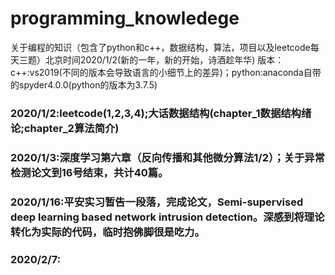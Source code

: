 # programming_knowledege
关于编程的知识（包含了python和c++，数据结构，算法，项目以及leetcode每天三题）北京时间2020/1/2(新的一年，新的开始，诗酒趁年华)
  版本：c++:vs2019(不同的版本会导致语言的小细节上的差异)；python:anaconda自带的spyder4.0.0(python的版本为3.7.5)
### 2020/1/2:leetcode(1,2,3,4);大话数据结构(chapter_1数据结构绪论;chapter_2算法简介)
### 2020/1/3:深度学习第六章（反向传播和其他微分算法1/2）；关于异常检测论文到16号结束，共计40篇。
### 2020/1/16:平安实习暂告一段落，完成论文，Semi-supervised deep learning based network intrusion detection。深感到将理论转化为实际的代码，临时抱佛脚很是吃力。
### 2020/2/7:

